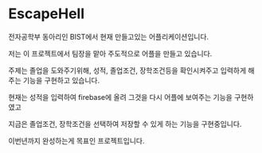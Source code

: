 # EscapeHell



전자공학부 동아리인 BIST에서 현재 만들고있는 어플리케이션입니다.

저는 이 프로젝트에서 팀장을 맡아 주도적으로 어플을 만들고 있습니다. 

주제는 졸업을 도와주기위해, 성적, 졸업조건, 장학조건등을 확인시켜주고 입력하게 해주는 기능을 구현하고 있습니다.

현재는 성적을 입력하여 firebase에 올려 그것을 다시 어플에 보여주는 기능을 구현하였고

지금은 졸업조건, 장학조건을 선택하여 저장할 수 있게 하는 기능을 구현중입니다.

이번년까지 완성하는게 목표인 프로젝트입니다. 
